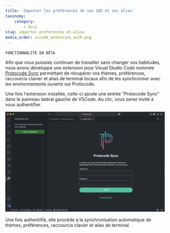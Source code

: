 ```yaml
---
title: 'Importer les préférences de son IDE et ses alias'
taxonomy:
    category:
        - docs
slug: importer-preferences-et-alias
media_order: vscode_extension_auth.png
---
```


`FONCTIONNALITÉ EN BÊTA`

Afin que vous puissiez continuer de travailler sans changer vos habitudes, nous avons développé une extension pour Visual Studio Code nommée [Protocode Sync](https://marketplace.visualstudio.com/items?itemName=Protocode.protocode-vscode-extension) permettant de récupérer vos thèmes, préférences, raccourcis clavier et alias de terminal locaux afin de les synchroniser avec les environnements ouverts sur Protocode.

Une fois l'extension installée, celle-ci ajoute une entrée "Protocode Sync" dans le panneau latéral gauche de VSCode. Au clic, vous serez invité à vous authentifier.

![vscode_extension_auth](vscode_extension_auth.png "vscode_extension_auth")

Une fois authentifié, elle procède à la synchronisation automatique de thèmes, préférences, raccourcis clavier et alias de terminal.
